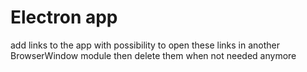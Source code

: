 # Electron app
add links to the app with possibility to open these links in another BrowserWindow module then delete them when not needed anymore